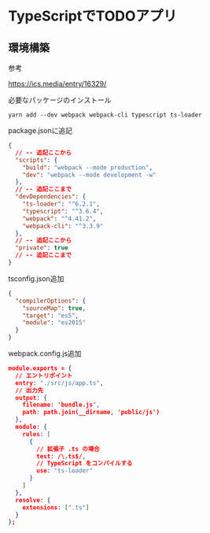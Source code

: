 # TypeScriptでTODOアプリ

## 環境構築

参考

https://ics.media/entry/16329/

必要なパッケージのインストール

```
yarn add --dev webpack webpack-cli typescript ts-loader
```

package.jsonに追記

```json
{
  // -- 追記ここから
  "scripts": {
    "build": "webpack --mode production",
    "dev": "webpack --mode development -w"
  },
  // -- 追記ここまで
  "devDependencies": {
    "ts-loader": "^6.2.1",
    "typescript": "^3.6.4",
    "webpack": "^4.41.2",
    "webpack-cli": "^3.3.9"
  },
  // -- 追記ここから
  "private": true
  // -- 追記ここまで
}
```

tsconfig.json追加

```json
{
  "compilerOptions": {
    "sourceMap": true,
    "target": "es5",
    "module": "es2015"
  }
}
```

webpack.config.js追加

```json
module.exports = {
  // エントリポイント
  entry: "./src/js/app.ts",
  // 出力先
  output: {
    filename: 'bundle.js',
    path: path.join(__dirname, 'public/js')
  },
  module: {
    rules: [
      {
        // 拡張子 .ts の場合
        test: /\.ts$/,
        // TypeScript をコンパイルする
        use: "ts-loader"
      }
    ]
  },
  resolve: {
    extensions: [".ts"]
  }
};
```
